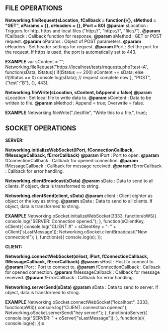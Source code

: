 FILE OPERATIONS
---

**Networking.fileRequest(sLocation, fCallback = function(){}, sMethod = "GET", oParams = {}, oHeaders = {}, lPort = 80)**
**@param** sLocation : Triggers for http, https and local files ("http://", "https://", "file://").
**@param** fCallback : Callback function for response.
**@param** sMethod   : GET or POST request.
**@param** oParams   : Object of POST parameters.
**@param** oHeaders  : Set header settings for request.
**@param** lPort     : Set the port for the request. If https is used, the port is automatically set to 443.

**EXAMPLE**
var sContent = "";
Networking.fileRequest("https://localhost/tests/requests.php?test=A", function(sData, lStatus){
  if(lStatus == 200)
    sContent += sData;
  else if(lStatus == 0)
    console.log(sData); // request complete now
}, "POST", {"test":"B"}, {}, 443);


**Networking.fileWrite(sLocation, sContent, bAppend = false)**
**@param** sLocation : Set local file to write data to.
**@param** sContent  : Data to be written to file.
**@param** sMethod   : Append = true; Overwrite = false.

**EXAMPLE**
Networking.fileWrite("./testfile", "Write this to a file.", true);

SOCKET OPERATIONS
---

**SERVER:**

**Networking.initializeWebSocket(lPort, fConnectionCallback, fMessageCallback, fErrorCallback)**
**@param** lPort                : Port to open.
**@param** fConnectionCallback  : Callback for opened connection.
**@param** fMessageCallback     : Callback for message received.
**@param** fErrorCallback       : Callback for error handling.

**Networking.clientBroadcast(sData)**
**@param** sData : Data to send to all clients. If object, data is transformed to string.

**Networking.clientSend(client, sData)**
**@param** client : Client eighter as object or the key as string.
**@param** sData  : Data to send to all clients. If object, data is transformed to string.

**EXAMPLE**
Networking.oSocket.initializeWebSocket(3333, function(oWS){
  console.log("SERVER: Connection opened.");
}, function(sClientKey, oClient){
  console.log("CLIENT #" + sClientKey + ": " + oClient['sLastMessage']);
  Networking.oSocket.clientBroadcast("New connection!");
}, function(e){
  console.log(e);
});

**CLIENT:**

**Networking.connectWebSocket(sHost, lPort, fConnectionCallback, fMessageCallback, fErrorCallback)**
**@param** sHost                : Host to connect to.
**@param** lPort                : Port to connect to.
**@param** fConnectionCallback  : Callback for opened connection.
**@param** fMessageCallback     : Callback for message received.
**@param** fErrorCallback       : Callback for error handling.

**Networking.serverSend(sData)**
**@param** sData : Data to send to server. If object, data is transformed to string.

**EXAMPLE**
Networking.oSocket.connectWebSocket("localhost", 3333, function(oWS){
  console.log("CLIENT: connection opened");
  Networking.oSocket.serverSend("hey server!");
}, function(oServer){
  console.log("SERVER: " + oServer["sLastMessage"]);
}, function(e){
  console.log(e);
});s

